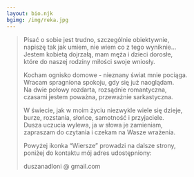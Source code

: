```yaml
---
layout: bio.njk
bgimg: /img/reka.jpg
---
```



> Pisać o sobie jest trudno, szczególnie obiektywnie,  
> napiszę tak jak umiem, nie wiem co z tego wyniknie…  
> Jestem kobietą dojrzałą, mam męża i dzieci dorosłe,  
> które do naszej rodziny miłości swoje wniosły.  
>
> Kocham ognisko domowe - nieznany świat mnie pociąga.  
> Wracam spragniona spokoju, gdy się już naoglądam.  
> Na dwie połowy rozdarta, rozsądnie romantyczna,  
> czasami jestem poważna, przeważnie sarkastyczna.  
>
> W świecie, jak w moim życiu niezwykle wiele się dzieje,  
> burze, rozstania, słońce, samotność i przyjaciele.  
> Dusza uczucia wylewa, ja w słowa je zamieniam,  
> zapraszam do czytania i czekam na Wasze wrażenia.  
>
> Powyżej ikonka “Wiersze” prowadzi na dalsze strony,  
> poniżej do kontaktu mój adres udostępniony:  
>
> duszanadloni @ gmail.com
